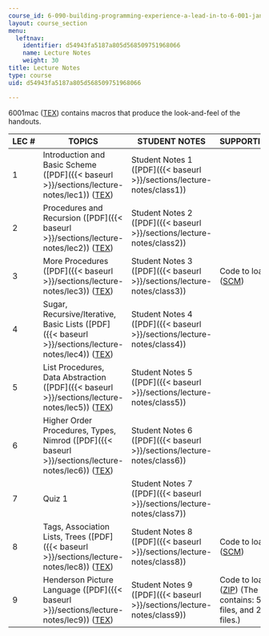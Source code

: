```yaml
---
course_id: 6-090-building-programming-experience-a-lead-in-to-6-001-january-iap-2005
layout: course_section
menu:
  leftnav:
    identifier: d54943fa5187a805d568509751968066
    name: Lecture Notes
    weight: 30
title: Lecture Notes
type: course
uid: d54943fa5187a805d568509751968066

---
```


6001mac ([TEX](/courses/electrical-engineering-and-computer-science/6-090-building-programming-experience-a-lead-in-to-6-001-january-iap-2005/lecture-notes/6001mac.tex)) contains macros that produce the look-and-feel of the handouts.

| LEC # | TOPICS | STUDENT NOTES | SUPPORTING FILES | SOLUTIONS |
| --- | --- | --- | --- | --- |
| 1 | Introduction and Basic Scheme ([PDF]({{< baseurl >}}/sections/lecture-notes/lec1)) ([TEX](/courses/electrical-engineering-and-computer-science/6-090-building-programming-experience-a-lead-in-to-6-001-january-iap-2005/lecture-notes/lec1.tex)) | Student Notes 1 ([PDF]({{< baseurl >}}/sections/lecture-notes/class1)) | &nbsp; | Solutions 1 ([TXT](/courses/electrical-engineering-and-computer-science/6-090-building-programming-experience-a-lead-in-to-6-001-january-iap-2005/lecture-notes/lec1solns.txt)) |
| 2 | Procedures and Recursion ([PDF]({{< baseurl >}}/sections/lecture-notes/lec2)) ([TEX](/courses/electrical-engineering-and-computer-science/6-090-building-programming-experience-a-lead-in-to-6-001-january-iap-2005/lecture-notes/lec2.tex)) | Student Notes 2 ([PDF]({{< baseurl >}}/sections/lecture-notes/class2)) | &nbsp; | Solutions 2 ([TXT](/courses/electrical-engineering-and-computer-science/6-090-building-programming-experience-a-lead-in-to-6-001-january-iap-2005/lecture-notes/lec2solns.txt)) |
| 3 | More Procedures ([PDF]({{< baseurl >}}/sections/lecture-notes/lec3)) ([TEX](/courses/electrical-engineering-and-computer-science/6-090-building-programming-experience-a-lead-in-to-6-001-january-iap-2005/lecture-notes/lec3.tex)) | Student Notes 3 ([PDF]({{< baseurl >}}/sections/lecture-notes/class3)) | Code to load, lec3 ([SCM](/courses/electrical-engineering-and-computer-science/6-090-building-programming-experience-a-lead-in-to-6-001-january-iap-2005/lecture-notes/lec3.scm)) | Solutions 3 ([TXT](/courses/electrical-engineering-and-computer-science/6-090-building-programming-experience-a-lead-in-to-6-001-january-iap-2005/lecture-notes/lec3solns.txt)) |
| 4 | Sugar, Recursive/Iterative, Basic Lists ([PDF]({{< baseurl >}}/sections/lecture-notes/lec4)) ([TEX](/courses/electrical-engineering-and-computer-science/6-090-building-programming-experience-a-lead-in-to-6-001-january-iap-2005/lecture-notes/lec4.tex)) | Student Notes 4 ([PDF]({{< baseurl >}}/sections/lecture-notes/class4)) | &nbsp; | Solutions 4 ([TXT](/courses/electrical-engineering-and-computer-science/6-090-building-programming-experience-a-lead-in-to-6-001-january-iap-2005/lecture-notes/lec4solns.txt)) |
| 5 | List Procedures, Data Abstraction ([PDF]({{< baseurl >}}/sections/lecture-notes/lec5)) ([TEX](/courses/electrical-engineering-and-computer-science/6-090-building-programming-experience-a-lead-in-to-6-001-january-iap-2005/lecture-notes/lec5.tex)) | Student Notes 5 ([PDF]({{< baseurl >}}/sections/lecture-notes/class5)) | &nbsp; | Solutions 5 ([TXT](/courses/electrical-engineering-and-computer-science/6-090-building-programming-experience-a-lead-in-to-6-001-january-iap-2005/lecture-notes/lec5solns.txt)) |
| 6 | Higher Order Procedures, Types, Nimrod ([PDF]({{< baseurl >}}/sections/lecture-notes/lec6)) ([TEX](/courses/electrical-engineering-and-computer-science/6-090-building-programming-experience-a-lead-in-to-6-001-january-iap-2005/lecture-notes/lec6.tex)) | Student Notes 6 ([PDF]({{< baseurl >}}/sections/lecture-notes/class6)) | &nbsp; | Solutions 6 ([TXT](/courses/electrical-engineering-and-computer-science/6-090-building-programming-experience-a-lead-in-to-6-001-january-iap-2005/lecture-notes/lec6solns.txt)) |
| 7 | Quiz 1 | Student Notes 7 ([PDF]({{< baseurl >}}/sections/lecture-notes/class7)) | &nbsp; | Solutions 7 ([TXT](/courses/electrical-engineering-and-computer-science/6-090-building-programming-experience-a-lead-in-to-6-001-january-iap-2005/lecture-notes/lec7solns.txt)) |
| 8 | Tags, Association Lists, Trees ([PDF]({{< baseurl >}}/sections/lecture-notes/lec8)) ([TEX](/courses/electrical-engineering-and-computer-science/6-090-building-programming-experience-a-lead-in-to-6-001-january-iap-2005/lecture-notes/lec8.tex)) | Student Notes 8 ([PDF]({{< baseurl >}}/sections/lecture-notes/class8)) | Code to load, lec8 ([SCM](/courses/electrical-engineering-and-computer-science/6-090-building-programming-experience-a-lead-in-to-6-001-january-iap-2005/lecture-notes/lec8.scm)) | Solutions 8 ([TXT](/courses/electrical-engineering-and-computer-science/6-090-building-programming-experience-a-lead-in-to-6-001-january-iap-2005/lecture-notes/lec8solns.txt))  {{< br >}}  {{< br >}}lec8solns.scm ([SCM](/courses/electrical-engineering-and-computer-science/6-090-building-programming-experience-a-lead-in-to-6-001-january-iap-2005/lecture-notes/lec8solns.scm)) |
| 9 | Henderson Picture Language ([PDF]({{< baseurl >}}/sections/lecture-notes/lec9)) ([TEX](/courses/electrical-engineering-and-computer-science/6-090-building-programming-experience-a-lead-in-to-6-001-january-iap-2005/lecture-notes/lec9.tex)) | Student Notes 9 ([PDF]({{< baseurl >}}/sections/lecture-notes/class9)) | Code to load, lec9 ([ZIP](/coursemedia/6-090-building-programming-experience-a-lead-in-to-6-001-january-iap-2005/51b04ff802fb0dc3b2e0253ec0ac599a_lec9.zip)) (The ZIP contains: 5 .scm files, and 25 .pgm files.) |